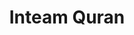 ---
id: inteamquran
title: Inteam Quran
url: https://quran.inteam.my
thumbnail: https://res.cloudinary.com/wansaleh/image/upload/c_scale,w_600/f_auto/site-v4/projects/inteamquran.png
tags:
- Education
- Islamic
publishedAt: 2020-05-03T00:00:00.000Z
stack:
- React
- Next.js
description: Inteam Quran is a compilation of Quran recitations by Ustaz Khairul Anuar
  Basri.
---